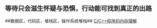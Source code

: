 等待只会滋生怀疑与恐惧，行动能可找到真正的出路
-----------

##数据区，代码区，堆栈区，操作系统堆栈##
   [C/C++程序的内存理解](http://Lucas-Yang.github.io/1_page)

